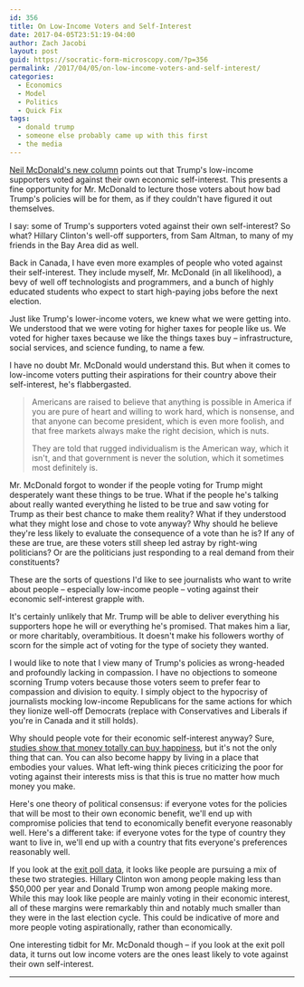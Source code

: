 ```yaml
---
id: 356
title: On Low-Income Voters and Self-Interest
date: 2017-04-05T23:51:19-04:00
author: Zach Jacobi
layout: post
guid: https://socratic-form-microscopy.com/?p=356
permalink: /2017/04/05/on-low-income-voters-and-self-interest/
categories:
  - Economics
  - Model
  - Politics
  - Quick Fix
tags:
  - donald trump
  - someone else probably came up with this first
  - the media
---
```


<a href="http://www.cbc.ca/news/opinion/americans-voting-for-cuts-1.4055389">Neil McDonald's new column</a> points out that Trump's low-income supporters voted against their own economic self-interest. This presents a fine opportunity for Mr. McDonald to lecture those voters about how bad Trump's policies will be for them, as if they couldn't have figured it out themselves.

I say: some of Trump's supporters voted against their own self-interest? So what? Hillary Clinton's well-off supporters, from Sam Altman, to many of my friends in the Bay Area did as well.

Back in Canada, I have even more examples of people who voted against their self-interest. They include myself, Mr. McDonald (in all likelihood), a bevy of well off technologists and programmers, and a bunch of highly educated students who expect to start high-paying jobs before the next election.

Just like Trump's lower-income voters, we knew what we were getting into. We understood that we were voting for higher taxes for people like us. We voted for higher taxes because we like the things taxes buy – infrastructure, social services, and science funding, to name a few.

I have no doubt Mr. McDonald would understand this. But when it comes to low-income voters putting their aspirations for their country above their self-interest, he's flabbergasted.

<blockquote>Americans are raised to believe that anything is possible in America if you are pure of heart and willing to work hard, which is nonsense, and that anyone can become president, which is even more foolish, and that free markets always make the right decision, which is nuts.

They are told that rugged individualism is the American way, which it isn't, and that government is never the solution, which it sometimes most definitely is.</blockquote>
Mr. McDonald forgot to wonder if the people voting for Trump might desperately want these things to be true. What if the people he's talking about really wanted everything he listed to be true and saw voting for Trump as their best chance to make them reality? What if they understood what they might lose and chose to vote anyway? Why should he believe they're less likely to evaluate the consequence of a vote than he is? If any of these are true, are these voters still sheep led astray by right-wing politicians? Or are the politicians just responding to a real demand from their constituents?

These are the sorts of questions I'd like to see journalists who want to write about people – especially low-income people – voting against their economic self-interest grapple with.

It's certainly unlikely that Mr. Trump will be able to deliver everything his supporters hope he will or everything he's promised. That makes him a liar, or more charitably, overambitious. It doesn't make his followers worthy of scorn for the simple act of voting for the type of society they wanted.

I would like to note that I view many of Trump's policies as wrong-headed and profoundly lacking in compassion. I have no objections to someone scorning Trump voters because those voters seem to prefer fear to compassion and division to equity. I simply object to the hypocrisy of journalists mocking low-income Republicans for the same actions for which they lionize well-off Democrats (replace with Conservatives and Liberals if you're in Canada and it still holds).

Why should people vote for their economic self-interest anyway? Sure, <a href="https://www.washingtonpost.com/news/wonk/wp/2013/04/29/yes-money-really-can-buy-happiness/?utm_term=.c1d553e75fb2">studies show that money totally can buy happiness</a>, but it's not the only thing that can. You can also become happy by living in a place that embodies your values. What left-wing think pieces criticizing the poor for voting against their interests miss is that this is true no matter how much money you make.

Here's one theory of political consensus: if everyone votes for the policies that will be most to their own economic benefit, we'll end up with compromise policies that tend to economically benefit everyone reasonably well. Here's a different take: if everyone votes for the type of country they want to live in, we'll end up with a country that fits everyone's preferences reasonably well.

If you look at the <a href="https://www.nytimes.com/interactive/2016/11/08/us/politics/election-exit-polls.html?_r=0">exit poll data</a>, it looks like people are pursuing a mix of these two strategies. Hillary Clinton won among people making less than $50,000 per year and Donald Trump won among people making more. While this may look like people are mainly voting in their economic interest, all of these margins were remarkably thin and notably much smaller than they were in the last election cycle. This could be indicative of more and more people voting aspirationally, rather than economically.

One interesting tidbit for Mr. McDonald though – if you look at the exit poll data, it turns out low income voters are the ones least likely to vote against their own self-interest.

<hr class="post-end" />
